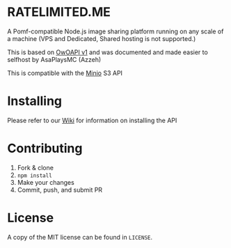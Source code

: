 # RATELIMITED.ME
A Pomf-compatible Node.js image sharing platform running on any scale of a machine (VPS and Dedicated, Shared hosting is not supported.)

This is based on [OwOAPI v1](https://github.com/whats-this/api) and was documented and made easier to selfhost by AsaPlaysMC (Azzeh)

This is compatible with the [Minio](https://minio.io) S3 API

# Installing

Please refer to our [Wiki](https://github.com/RatelimitedME/API/wiki) for information on installing the API

# Contributing
1. Fork & clone
2. `npm install`
3. Make your changes
4. Commit, push, and submit PR

# License
A copy of the MIT license can be found in `LICENSE`.
